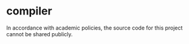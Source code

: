 # compiler

In accordance with academic policies, the source code for this project cannot be shared publicly.
